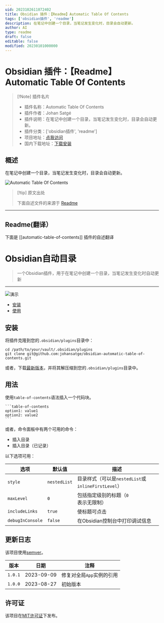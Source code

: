 ```yaml
---
uid: 2023102611072402
title: Obsidian 插件：【Readme】Automatic Table Of Contents
tags: ['obsidian插件', 'readme']
description: 在笔记中创建一个目录，当笔记发生变化时，目录会自动更新。
author: AI
type: readme
draft: false
editable: false
modified: 20230101000000
---
```


# Obsidian 插件：【Readme】Automatic Table Of Contents

> [!Note] 插件名片
> - 插件名称：Automatic Table Of Contents
> - 插件作者：Johan Satgé
> - 插件说明：在笔记中创建一个目录，当笔记发生变化时，目录会自动更新。
> - 插件分类：['obsidian插件', 'readme']
> - 项目地址：[点我访问](https://github.com/johansatge/obsidian-automatic-table-of-contents)
> - 国内下载地址：[下载安装](https://pkmer.cn/products/plugin/pluginMarket/?automatic-table-of-contents)

## 概述

在笔记中创建一个目录，当笔记发生变化时，目录会自动更新。

![Automatic Table Of Contents](https://cdn.pkmer.cn/covers/automatic-table-of-contents.gif!pkmer)

> [!tip] 原文出处
> 
>下面自述文件的来源于 [Readme](https://ghproxy.net/https://raw.githubusercontent.com/johansatge/obsidian-automatic-table-of-contents/main/README.md)
> 

---

## Readme(翻译）

下面是 [[automatic-table-of-contents]] 插件的自述翻译


# Obsidian自动目录

> 一个Obsidian插件，用于在笔记中创建一个目录，当笔记发生变化时自动更新

---

![演示](images/demo.gif)

- [安装](#installation)
- [使用](#usage)
## 安装

将插件克隆到您的`.obsidian/plugins`目录中：

```shell
cd /path/to/your/vault/.obsidian/plugins
git clone git@github.com:johansatge/obsidian-automatic-table-of-contents.git
```

或者，下载[最新版本](https://github.com/johansatge/obsidian-automatic-table-of-contents/releases)，并将其解压缩到您的`.obsidian/plugins`目录中。
## 用法

使用`table-of-contents`语法插入一个代码块。

````
```table-of-contents
option1: value1
option2: value2
```
````

或者，命令面板中有两个可用的命令：

- 插入目录
- 插入目录（已记录）

以下选项可用：

| 选项 | 默认值 | 描述 |
| --- | --- | --- |
| `style` | `nestedList` | 目录样式（可以是`nestedList`或`inlineFirstLevel`） |
| `maxLevel` | `0` | 包括指定级别的标题（`0`表示无限制） |
| `includeLinks` | `true` | 使标题可点击 |
| `debugInConsole` | `false` | 在Obsidian控制台中打印调试信息 |
## 更新日志

该项目使用[semver](http://semver.org/)。

| 版本 | 日期 | 注释 |
| --- | --- | --- |
| `1.0.1` | 2023-09-09 | 修复对全局`App`实例的引用 |
| `1.0.0` | 2023-08-27 | 初始版本 |
## 许可证

该项目在[MIT许可证](license.md)下发布。



